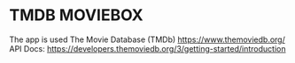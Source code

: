 # TMDB MOVIEBOX
The app is used The Movie Database (TMDb) https://www.themoviedb.org/
API Docs: https://developers.themoviedb.org/3/getting-started/introduction


